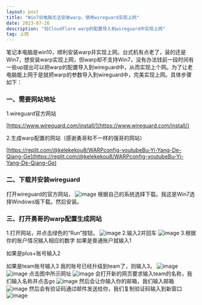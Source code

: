```yaml
---
layout: post
title: "Win7旧电脑无法安装warp，使用wireguard实现上网"
date: 2023-07-26
description: "将CloudFlare warp的配置导入到wireguard中实现上网"
tag: 上网
---
```

笔记本电脑是win10，顺利安装warp并实现上网。台式机有点老了，装的还是Win7，想安装warp实现上网，但warp却不支持Win7，没有办法钱前一段时间有一些up提出可以把warp的配置导入到wireguard中，从而实现上个网。为了让老电脑能上网于是就把warp的参数导入到wireguard中，完美实现上网。具体步骤如下：
### 一、需要网站地址
1.wireguard官方网站 

[https://www.wireguard.com/install/](https://www.wireguard.com/install/)

2.生成warp配置的网站（感谢勇哥和不一样的强哥的网站）

[https://replit.com/@kelekekou8/WARPconfig-youtubeBu-Yi-Yang-De-Qiang-Ge](https://replit.com/@kelekekou8/WARPconfig-youtubeBu-Yi-Yang-De-Qiang-Ge)

### 二、下载并安装wireguard
打开wireguard的官方网站，
![image](https://github.com/hengdactn/ctnhb.github.io/assets/70909689/6afb1ae1-db98-49fb-8d09-0b384d527a39)
根据自己的系统选择下载。我这是Win7选择Windows版下载。然后安装。
### 三、打开勇哥的warp配置生成网站
1.打开网站，并点击绿色的“Run”按钮。
![image](https://github.com/hengdactn/ctnhb.github.io/assets/70909689/b142e211-f952-4e02-985e-67b414f9164f)
2.输入2并回车
![image](https://github.com/hengdactn/ctnhb.github.io/assets/70909689/56035c13-1a6a-4349-bffb-205ba53a9b6c)
3.根据你的账户情况输入相应的数字
如果是普通账户就输入1

如果是plus+账号输入2

如果是team账号输入3
我的账号已经升级到team了，则输入3。
![image](https://github.com/hengdactn/ctnhb.github.io/assets/70909689/6b585883-ccb8-46ab-b165-4ddb64f45880)
![image](https://github.com/hengdactn/ctnhb.github.io/assets/70909689/7789ba38-4761-4bd4-8938-d2ae803cf5e4)
点击图中所示网址
![image](https://github.com/hengdactn/ctnhb.github.io/assets/70909689/48d3750f-71c2-490c-bf4c-3dcbb526bd10)
会打开新的网页要求输入team的名称，我们输入名称并点击go
![image](https://github.com/hengdactn/ctnhb.github.io/assets/70909689/efb19f6e-d6d2-4aa6-81a4-4535327e1391)
然后会让你输入你的邮箱，我们输入邮箱
![image](https://github.com/hengdactn/ctnhb.github.io/assets/70909689/f7846c4e-0b5e-43e7-ac9c-6e52c7fc15f2)
然后会有验证码通过邮件发送给你，我们复制验证码输入到新窗口
![image](https://github.com/hengdactn/ctnhb.github.io/assets/70909689/82a393da-7c81-4d2b-9a9a-4c6f81a3ba68)







